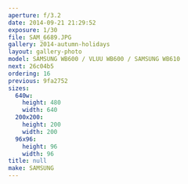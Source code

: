 ```yaml
---
aperture: f/3.2
date: 2014-09-21 21:29:52
exposure: 1/30
file: SAM_6689.JPG
gallery: 2014-autumn-holidays
layout: gallery-photo
model: SAMSUNG WB600 / VLUU WB600 / SAMSUNG WB610
next: 26c04b5
ordering: 16
previous: 9fa2752
sizes:
  640w:
    height: 480
    width: 640
  200x200:
    height: 200
    width: 200
  96x96:
    height: 96
    width: 96
title: null
make: SAMSUNG
---
```

